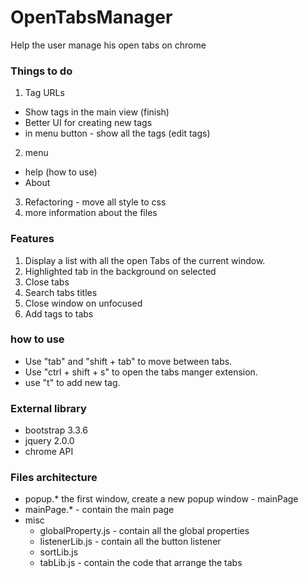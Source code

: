 # OpenTabsManager
Help the user manage his open tabs on chrome

### Things to do
1. Tag URLs
  - Show tags in the main view (finish)
  - Better UI for creating new tags
  - in menu button - show all the tags (edit tags)
2. menu
  - help (how to use)
  - About
3. Refactoring - move all style to css
4. more information about the files

### Features
1. Display a list with all the open Tabs of the current window.
2. Highlighted tab in the background on selected
3. Close tabs
4. Search tabs titles
5. Close window on unfocused
6. Add tags to tabs

### how to use
- Use "tab" and "shift + tab" to move between tabs.
- Use "ctrl + shift + s" to open the tabs manger extension.
- use "t" to add new tag.

### External library
- bootstrap 3.3.6
- jquery 2.0.0
- chrome API

### Files architecture  
- popup.* the first window, create a new popup window - mainPage
- mainPage.* - contain the main page
- misc
  - globalProperty.js - contain all the global properties
  - listenerLib.js - contain all the button listener
  - sortLib.js
  - tabLib.js - contain the code that arrange the tabs
